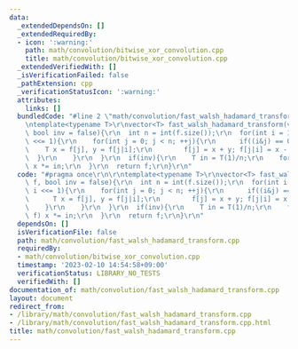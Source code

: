 ```yaml
---
data:
  _extendedDependsOn: []
  _extendedRequiredBy:
  - icon: ':warning:'
    path: math/convolution/bitwise_xor_convolution.cpp
    title: math/convolution/bitwise_xor_convolution.cpp
  _extendedVerifiedWith: []
  _isVerificationFailed: false
  _pathExtension: cpp
  _verificationStatusIcon: ':warning:'
  attributes:
    links: []
  bundledCode: "#line 2 \"math/convolution/fast_walsh_hadamard_transform.cpp\"\n\r\
    \ntemplate<typename T>\r\nvector<T> fast_walsh_hadamard_transform(vector<T> f,\
    \ bool inv = false){\r\n  int n = int(f.size());\r\n  for(int i = 1; i < n; i\
    \ <<= 1){\r\n    for(int j = 0; j < n; ++j){\r\n      if((i&j) == 0){\r\n    \
    \    T x = f[j], y = f[j|i];\r\n        f[j] = x + y; f[j|i] = x - y;\r\n    \
    \  }\r\n    }\r\n  }\r\n  if(inv){\r\n    T in = T(1)/n;\r\n    for(auto&x : f)\
    \ x *= in;\r\n  }\r\n  return f;\r\n}\r\n"
  code: "#pragma once\r\n\r\ntemplate<typename T>\r\nvector<T> fast_walsh_hadamard_transform(vector<T>\
    \ f, bool inv = false){\r\n  int n = int(f.size());\r\n  for(int i = 1; i < n;\
    \ i <<= 1){\r\n    for(int j = 0; j < n; ++j){\r\n      if((i&j) == 0){\r\n  \
    \      T x = f[j], y = f[j|i];\r\n        f[j] = x + y; f[j|i] = x - y;\r\n  \
    \    }\r\n    }\r\n  }\r\n  if(inv){\r\n    T in = T(1)/n;\r\n    for(auto&x :\
    \ f) x *= in;\r\n  }\r\n  return f;\r\n}\r\n"
  dependsOn: []
  isVerificationFile: false
  path: math/convolution/fast_walsh_hadamard_transform.cpp
  requiredBy:
  - math/convolution/bitwise_xor_convolution.cpp
  timestamp: '2023-02-10 14:54:58+09:00'
  verificationStatus: LIBRARY_NO_TESTS
  verifiedWith: []
documentation_of: math/convolution/fast_walsh_hadamard_transform.cpp
layout: document
redirect_from:
- /library/math/convolution/fast_walsh_hadamard_transform.cpp
- /library/math/convolution/fast_walsh_hadamard_transform.cpp.html
title: math/convolution/fast_walsh_hadamard_transform.cpp
---
```


